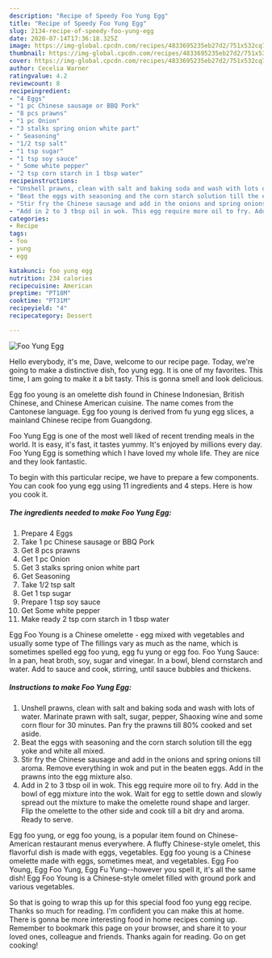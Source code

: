 ```yaml
---
description: "Recipe of Speedy Foo Yung Egg"
title: "Recipe of Speedy Foo Yung Egg"
slug: 2134-recipe-of-speedy-foo-yung-egg
date: 2020-07-14T17:36:18.325Z
image: https://img-global.cpcdn.com/recipes/4833695235eb27d2/751x532cq70/foo-yung-egg-recipe-main-photo.jpg
thumbnail: https://img-global.cpcdn.com/recipes/4833695235eb27d2/751x532cq70/foo-yung-egg-recipe-main-photo.jpg
cover: https://img-global.cpcdn.com/recipes/4833695235eb27d2/751x532cq70/foo-yung-egg-recipe-main-photo.jpg
author: Cecelia Warner
ratingvalue: 4.2
reviewcount: 8
recipeingredient:
- "4 Eggs"
- "1 pc Chinese sausage or BBQ Pork"
- "8 pcs prawns"
- "1 pc Onion"
- "3 stalks spring onion white part"
- " Seasoning"
- "1/2 tsp salt"
- "1 tsp sugar"
- "1 tsp soy sauce"
- " Some white pepper"
- "2 tsp corn starch in 1 tbsp water"
recipeinstructions:
- "Unshell prawns, clean with salt and baking soda and wash with lots of water. Marinate prawn with salt, sugar, pepper, Shaoxing wine and some corn flour for 30 minutes. Pan fry the prawns till 80% cooked and set aside."
- "Beat the eggs with seasoning and the corn starch solution till the egg yoke and white all mixed."
- "Stir fry the Chinese sausage and add in the onions and spring onions till aroma. Remove everything in wok and put in the beaten eggs. Add in the prawns into the egg mixture also."
- "Add in 2 to 3 tbsp oil in wok. This egg require more oil to fry. Add in the bowl of egg mixture into the wok. Wait for egg to settle down and slowly spread out the mixture to make the omelette round shape and larger. Flip the omelette to the other side and cook till a bit dry and aroma. Ready to serve."
categories:
- Recipe
tags:
- foo
- yung
- egg

katakunci: foo yung egg 
nutrition: 234 calories
recipecuisine: American
preptime: "PT18M"
cooktime: "PT31M"
recipeyield: "4"
recipecategory: Dessert

---
```



![Foo Yung Egg](https://img-global.cpcdn.com/recipes/4833695235eb27d2/751x532cq70/foo-yung-egg-recipe-main-photo.jpg)

Hello everybody, it's me, Dave, welcome to our recipe page. Today, we're going to make a distinctive dish, foo yung egg. It is one of my favorites. This time, I am going to make it a bit tasty. This is gonna smell and look delicious.

Egg foo young is an omelette dish found in Chinese Indonesian, British Chinese, and Chinese American cuisine. The name comes from the Cantonese language. Egg foo young is derived from fu yung egg slices, a mainland Chinese recipe from Guangdong.

Foo Yung Egg is one of the most well liked of recent trending meals in the world. It is easy, it's fast, it tastes yummy. It's enjoyed by millions every day. Foo Yung Egg is something which I have loved my whole life. They are nice and they look fantastic.


To begin with this particular recipe, we have to prepare a few components. You can cook foo yung egg using 11 ingredients and 4 steps. Here is how you cook it.

<!--inarticleads1-->

##### The ingredients needed to make Foo Yung Egg:

1. Prepare 4 Eggs
1. Take 1 pc Chinese sausage or BBQ Pork
1. Get 8 pcs prawns
1. Get 1 pc Onion
1. Get 3 stalks spring onion white part
1. Get  Seasoning
1. Take 1/2 tsp salt
1. Get 1 tsp sugar
1. Prepare 1 tsp soy sauce
1. Get  Some white pepper
1. Make ready 2 tsp corn starch in 1 tbsp water


Egg Foo Young is a Chinese omelette - egg mixed with vegetables and usually some type of The fillings vary as much as the name, which is sometimes spelled egg foo yung, egg fu yung or egg foo. Foo Yung Sauce: In a pan, heat broth, soy, sugar and vinegar. In a bowl, blend cornstarch and water. Add to sauce and cook, stirring, until sauce bubbles and thickens. 

<!--inarticleads2-->

##### Instructions to make Foo Yung Egg:

1. Unshell prawns, clean with salt and baking soda and wash with lots of water. Marinate prawn with salt, sugar, pepper, Shaoxing wine and some corn flour for 30 minutes. Pan fry the prawns till 80% cooked and set aside.
1. Beat the eggs with seasoning and the corn starch solution till the egg yoke and white all mixed.
1. Stir fry the Chinese sausage and add in the onions and spring onions till aroma. Remove everything in wok and put in the beaten eggs. Add in the prawns into the egg mixture also.
1. Add in 2 to 3 tbsp oil in wok. This egg require more oil to fry. Add in the bowl of egg mixture into the wok. Wait for egg to settle down and slowly spread out the mixture to make the omelette round shape and larger. Flip the omelette to the other side and cook till a bit dry and aroma. Ready to serve.


Egg foo yung, or egg foo young, is a popular item found on Chinese-American restaurant menus everywhere. A fluffy Chinese-style omelet, this flavorful dish is made with eggs, vegetables. Egg foo young is a Chinese omelette made with eggs, sometimes meat, and vegetables. Egg Foo Young, Egg Foo Yung, Egg Fu Yung--however you spell it, it&#39;s all the same dish! Egg Foo Young is a Chinese-style omelet filled with ground pork and various vegetables. 

So that is going to wrap this up for this special food foo yung egg recipe. Thanks so much for reading. I'm confident you can make this at home. There is gonna be more interesting food in home recipes coming up. Remember to bookmark this page on your browser, and share it to your loved ones, colleague and friends. Thanks again for reading. Go on get cooking!
